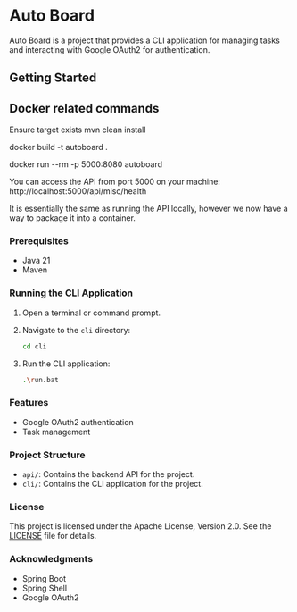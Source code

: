 # Auto Board

Auto Board is a project that provides a CLI application for managing tasks and interacting with Google OAuth2 for authentication.

## Getting Started

## Docker related commands

Ensure target exists
mvn clean install

docker build -t autoboard .

docker run --rm -p 5000:8080 autoboard

You can access the API from port 5000 on your machine:
http://localhost:5000/api/misc/health

It is essentially the same as running the API locally, however we now have a way to package it into a container.

### Prerequisites

- Java 21
- Maven

### Running the CLI Application

1. Open a terminal or command prompt.
2. Navigate to the `cli` directory:

    ```sh
    cd cli
    ```

3. Run the CLI application:

    ```sh
    .\run.bat
    ```

### Features

- Google OAuth2 authentication
- Task management

### Project Structure

- `api/`: Contains the backend API for the project.
- `cli/`: Contains the CLI application for the project.

### License

This project is licensed under the Apache License, Version 2.0. See the [LICENSE](LICENSE) file for details.

### Acknowledgments

- Spring Boot
- Spring Shell
- Google OAuth2
